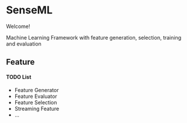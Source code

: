 # SenseML
Welcome!

Machine Learning Framework with feature generation, selection, training and evaluation

## Feature


#### TODO List
* Feature Generator
* Feature Evaluator
* Feature Selection
* Streaming Feature
* ...